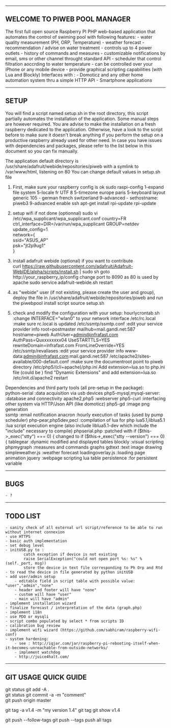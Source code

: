---------------------------------------------------------
WELCOME TO PIWEB POOL MANAGER
---------------------------------------------------------

The first full open source Raspberry PI PHP web-based application that automates the control of swiming pool with following features:
    - water quality measurement (PH, ORP, Temperature)
    - weather forecast 
    - recommendation / advise on water treatment
    - controls up to 4 power outlets
    - history of commands and measures
    - customizable notifications by email, sms or other channel throught standard API
    - scheduler that control filtration aoccrding to water temperature
    - can be controlled over your iPhone or any mobile device
    - provide graphical scripting capabilities (with Lua and Blockly)
Interfaces with :
    - Domoticz and any other home automation system thru a simple HTTP API
    - Smartphone applications

---------------------------------------------------------
SETUP
---------------------------------------------------------
You will find a script named setup.sh in the root directory, this script partially automates the installation of the application.
Some manual steps are however required. You are advise to make the installation on a fresh raspberry dedicated to the application.
Otherwise, have a look to the script before to make sure it doesn't break anything if you perform the setup on a productive raspberry 
already used for other need. In case you have issues with dependencies and packages, please refer to the list below in this document
so you can fix manually.

The application default directory is  /usr/share/adafruit/webide/repositories/piweb with a symlink to /var/www/html, listening on 80
You can change default values in setup.sh file

1) First, make sure your raspberry config is ok
    sudo raspi-config
         1-expand file system
         5-locale fr UTF 8
         5-timezone europe paris
         5-keyboard layout
             generic 105 - german french switzerland
         9-advanced - sethostname: piweb3
         9-advanced enable ssh
    apt-get install rpi-update
    rpi-update

2) setup wifi if not done (optionnal)
    sudo vi /etc/wpa_supplicant/wpa_supplicant.conf
        country=FR                                                                                                                                              
        ctrl_interface=DIR=/var/run/wpa_supplicant GROUP=netdev                                                                                                 
        update_config=1                                                                                                                                         
        network={                                                                                                                                               
           ssid="ASUS_AP"                                                                                                                                       
           psk="jt2p9ug1"                                                                                                                                       
        } 

3) install adafruit webide (optional) if you want to contribute         
    curl https://raw.githubusercontent.com/adafruit/Adafruit-WebIDE/alpha/scripts/install.sh | sudo sh
    goto http://your_raspberry_ip/config change port to 8090 as 80 is used by apache
    sudo service adafruit-webide.sh restart

4)  as "webide" user (if not existing, please create the user and group),
    deploy the file in /usr/share/adafruit/webide/repositories/piweb and run the piwebpool install script
    source setup.sh

5) check and modify the configuration with your setup:
    hourlycrontab.sh                                :change INTERFACE="wlan0" to your network interface
    /etc/rc.local                                   :make sure rc.local is updated
    /etc/ssmtp/ssmtp.conf                           :edit your service provider info
        root=postmaster
        mailhub=mail.gandi.net:587
        hostname=piweb
        AuthUser=admin@infrafast.com
        AuthPass=Quxxxxxxxx04
        UseSTARTTLS=YES    
        rewriteDomain=infrafast.com
        FromLineOverride=YES
    /etc/ssmtp/revaliases                           :edit your service provider info
        www-data:admin@infrafast.com:mail.gandi.net:587
    /etc/apache2/sites-available/000-default.conf   :make sure the documentroot point to piweb directory
    /etc/php5/(cli+apache)/php.ini
        Add extension=lua.so to php.ini file (could be )
        find "Dynamic Extensions" and add extension=lua.so
        /etc/init.d/apache2 restart

Dependencies and third party tools (all pre-setup in the package):      
    python-serial               :data acquisition via usb devices
    php5-mysql,mysql-server:    :database and connectivity
    apache2,php5                :webserver 
    php5-curl                   :interfacing other system via HTTP/Json API (like domoticz)
    php5-gd                     :image png generation    
    ssmtp                       :email notification
    anacron                     :hourly execution of tasks (used by pump scheduler)
    php-pear,php5dev,pecl       :compilation of lua for php
    lua5.1,liblua5.1            :lua script execution engine (also include liblua5.1-dev which include the "include" necessary to compile)
    phpserial.php               :patched with if ($this->_exec("stty") === 0) { changed to if ($this->_exec("stty --version") === 0) {
    tablegear                   :dynamic modified and displayed tables
    blockly                     :visual scripting
    phpmygraph                  :measures and commands graphs
    gdtext                      :text image drawing
    simpleweather.js            :weather forecast
    loadingoverlay.js           :loading page animation
    jquery                      :webpage scripting
    lua table persistence       :for persistent variable

---------------------------------------------------------
BUGS
---------------------------------------------------------
    - ?
   
---------------------------------------------------------
TODO LIST 
---------------------------------------------------------
    - sanity check of all external url script/reference to be able to run without internet connexion
    - use HTTPS
    - basic auth implementation
    - set debug level
    - initUSB.py to :
            catch exception if device is not existing
            raise SerialException("could not open port %s: %s" % (self._port, msg)) 
            store the device in text file corresponding to Ph Orp and Rtd
    - to read the device in file generated by python initUSB
    - add user/admin setup  
        - editable field in script table with possible value: "user","admin","none"
        - header and footer will have "none"
        - custom will have "user"
        - main will have "admin"
    - implement installation wizard
    - finalize forecast / interpretation of the data (graph.php)
    - implement i18n
    - use PDO or mysqli 
    - script combo populated by select * from scripts ID
    - calibration bug review
    - implement wifi wizard (https://github.com/sabhiram/raspberry-wifi-conf)
    - system hardening:
        - see : http://iqjar.com/jar/raspberry-pi-rebooting-itself-when-it-becomes-unreachable-from-outside-networks/
        - implement watchdog
        - http://juice4halt.com/

-------------------------------------------------------------------
GIT USAGE QUICK GUIDE
-------------------------------------------------------------------
git status
git add -A .                 
git status
git commit -a -m "comment"   
git push origin master       

git tag -a v1.4 -m "my version 1.4"
git tag
git show v1.4

git push --follow-tags
git push --tags                    push all tags